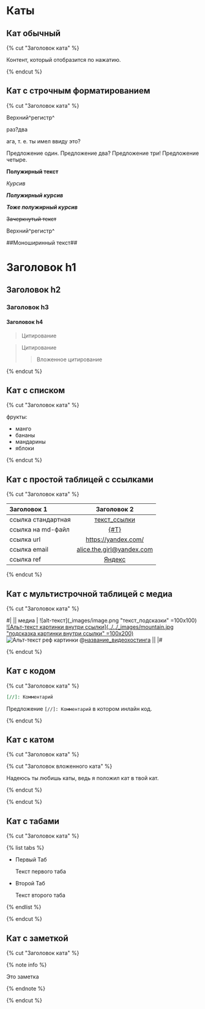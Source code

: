 # Каты

## Кат обычный

{% cut "Заголовок ката" %}

Контент, который отобразится по нажатию.

{% endcut %}

## Кат с строчным форматированием

{% cut "Заголовок ката" %}

Верхний\^регистр^

раз\?два

ага, т. е. ты имел ввиду это?

Предложение один. Предложение два? Предложение три! Предложение четыре.

**Полужирный текст**

_Курсив_

**_Полужирный курсив_**

_**Тоже полужирный курсив**_

~~Зачеркнутый текст~~

Верхний^регистр^

##Моноширинный текст##

# Заголовок h1

## Заголовок h2

### Заголовок h3

#### Заголовок h4

> Цитирование

> Цитирование
>> Вложенное цитирование

{% endcut %}

## Кат с списком

{% cut "Заголовок ката" %}

фрукты:

- манго
- бананы
- мандарины
- яблоки

{% endcut %}

## Кат с простой таблицей с ссылками

{% cut "Заголовок ката" %}

| Заголовок 1 | Заголовок 2 |
| :------ | :-----: |
| ссылка стандартная | [текст_ссылки](url "текст_подсказки") |
| ссылка на md-файл | [{#T}](./index.md) |
| ссылка url | <https://yandex.com/> |
| ссылка email | <alice.the.girl@yandex.com> |
| ссылка ref | [Яндекс][1] |

{% endcut %}

## Кат с мультистрочной таблицей с медиа

{% cut "Заголовок ката" %}

#|
|| медиа |
![alt-текст](_images/image.png "текст_подсказки" =100x100)
[![Альт-текст картинки внутри ссылки](../../_images/mountain.jpg "подсказка картинки внутри ссылки" =100x200)](https://yandex.com/images/search?text=mountain)
![Альт-текст реф картинки][image1]
@[название_видеохостинга](video_id) ||
|#

{% endcut %}

## Кат с кодом

{% cut "Заголовок ката" %}

```markdown
[//]: Комментарий
```

Предложение `[//]: Комментарий` в котором инлайн код.

{% endcut %}

## Кат с катом

{% cut "Заголовок ката" %}

{% cut "Заголовок вложенного ката" %}

Надеюсь ты любишь каты, ведь я положил кат в твой кат.

{% endcut %}

{% endcut %}

## Кат с табами

{% cut "Заголовок ката" %}

{% list tabs %}

- Первый Таб

  Текст первого таба

- Второй Таб

  Текст второго таба

{% endlist %}

{% endcut %}

## Кат с заметкой

{% cut "Заголовок ката" %}

{% note info %}

Это заметка

{% endnote %}

{% endcut %}

[1]: https://yandex.com/ "Лучший поисковик"
[image1]: ../../_images/mountain.jpg "подсказка реф картинки"
